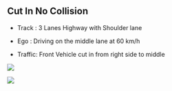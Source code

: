 ## Cut In No Collision

- Track : 3 Lanes Highway with Shoulder lane

- Ego : Driving on the middle lane at 60 km/h

- Traffic: Front Vehicle cut in from right side to middle 

![]([https://github.com/PerpetuumProgress/OVAL-Assets/blob/dev/datasets/ALKS_Scenario_4.4_1_CutInNoCollision_TEMPLATE/ALKS_Road_sc.PNG](https://github.com/PerpetuumProgress/OVAL-Assets/blob/dev/datasets/ALKS_Scenario_4.4_1_CutInNoCollision_TEMPLATE/ALKS_Road_sc.PNG))

![](https://github.com/PerpetuumProgress/OVAL-Assets/blob/dev/datasets/ALKS_Scenario_4.4_1_CutInNoCollision_TEMPLATE/ALKS_Scenario_4.4_1_CutInNoCollision_TEMPLATE_gif.gif)
